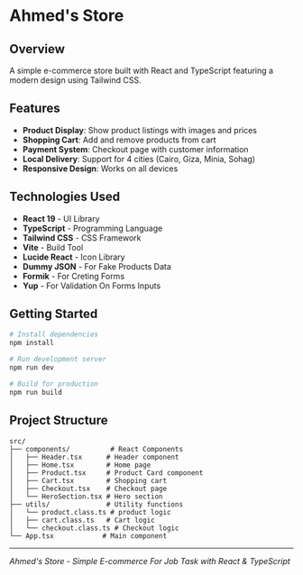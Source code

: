 # Ahmed's Store

## Overview
A simple e-commerce store built with React and TypeScript featuring a modern design using Tailwind CSS.

## Features
- **Product Display**: Show product listings with images and prices 
- **Shopping Cart**: Add and remove products from cart
- **Payment System**: Checkout page with customer information
- **Local Delivery**: Support for 4 cities (Cairo, Giza, Minia, Sohag)
- **Responsive Design**: Works on all devices

## Technologies Used
- **React 19** - UI Library
- **TypeScript** - Programming Language
- **Tailwind CSS** - CSS Framework
- **Vite** - Build Tool
- **Lucide React** - Icon Library
- **Dummy JSON** - For Fake Products Data
- **Formik** - For Creting Forms
- **Yup** - For Validation On Forms Inputs 


## Getting Started
```bash
# Install dependencies
npm install

# Run development server
npm run dev

# Build for production
npm run build
```

## Project Structure
```
src/
├── components/          # React Components
│   ├── Header.tsx      # Header component
│   ├── Home.tsx        # Home page
│   ├── Product.tsx     # Product Card component
│   ├── Cart.tsx        # Shopping cart
│   ├── Checkout.tsx    # Checkout page
│   └── HeroSection.tsx # Hero section
├── utils/              # Utility functions
│   └── product.class.ts # product logic
│   ├── cart.class.ts   # Cart logic
│   └── checkout.class.ts # Checkout logic
└── App.tsx            # Main component
```
---
*Ahmed's Store - Simple E-commerce For Job Task with React & TypeScript*
